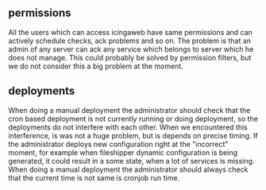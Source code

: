 ## permissions
All the users which can access icingaweb have same permissions and can actively schedule checks, ack problems and so on.
The problem is that an admin of any server can ack any service which belongs to server which he does not manage.
This could probably be solved by permission filters, but we do not consider this a big problem at the moment.

## deployments
When doing a manual deployment the administrator should check that the cron based deployment is not currently running or doing
deployment, so the deployments do not interfere with each other.
When we encountered this interference, is was not a huge problem, but is depends on precise timing.
If the administrator deploys new configuration right at the "incorrect" moment, for example when fileshipper dynamic configuration
is being generated, it could result in a some state, when a lot of services is missing.
When doing a manual deployment the administrator should always check that the current time is not same is cronjob run time.

